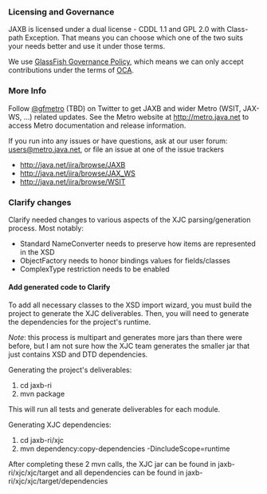 ### Licensing and Governance

JAXB is licensed under a dual license - CDDL 1.1 and GPL 2.0 with Class-path Exception. 
That means you can choose which one of the two suits your needs better and use it under those terms.

We use <a href="http://glassfish.java.net/public/GovernancePolicy.html">GlassFish Governance Policy</a>, 
which means we can only accept contributions under the 
terms of <a href="http://oracle.com/technetwork/goto/oca">OCA</a>.

### More Info

Follow <a href="http://twitter.com/gfmetro">@gfmetro</a> (TBD) on Twitter to get JAXB and wider Metro (WSIT, JAX-WS, ...) related updates. See the Metro 
website at http://metro.java.net to access Metro documentation and release information. 

If you run into any issues 
or have questions, ask at our user forum: <a href="mailto:users@metro.java.net">users@metro.java.net</a>, or file an issue at one of the issue trackers
* http://java.net/jira/browse/JAXB
* http://java.net/jira/browse/JAX_WS
* http://java.net/jira/browse/WSIT


### Clarify changes

Clarify needed changes to various aspects of the XJC parsing/generation process.  Most notably:

* Standard NameConverter needs to preserve how items are represented in the XSD
* ObjectFactory needs to honor bindings values for fields/classes
* ComplexType restriction needs to be enabled

#### Add generated code to Clarify

To add all necessary classes to the XSD import wizard, you must build the project to generate the XJC deliverables.  Then, you will need to generate the dependencies for the project's runtime.

*Note*: this process is multipart and generates more jars than there were before, but I am not sure how the XJC team generates the smaller jar that just contains XSD and DTD dependencies.

Generating the project's deliverables:

1. cd jaxb-ri
2. mvn package

This will run all tests and generate deliverables for each module.

Generating XJC dependencies:

1. cd jaxb-ri/xjc
2. mvn dependency:copy-dependencies -DincludeScope=runtime


After completing these 2 mvn calls, the XJC jar can be found in jaxb-ri/xjc/xjc/target and all dependencies can be found in jaxb-ri/xjc/xjc/target/dependencies